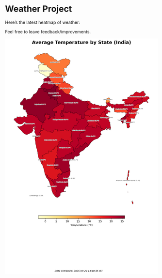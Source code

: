 # Weather Project

Here’s the latest heatmap of weather:

Feel free to leave feedback/improvements.

![India Heatmap](docs/assets/india_heatmap.png?v=CE6F8D)
